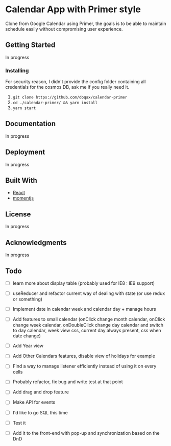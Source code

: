 # Calendar App with Primer style

Clone from Google Calendar using Primer, the goals is to be able to maintain schedule easily without compromising user experience.

## Getting Started

In progress

### Installing

For security reason, I didn't provide the config folder containing all credentials for the cosmos DB, ask me if you really need it.

1. `git clone https://github.com/doqax/calendar-primer`
2. `cd ./calendar-primer/ && yarn install`
3. `yarn start`

## Documentation

In progress

## Deployment

In progress

## Built With

- [React](*)
- [momentjs](*)

## License

In progress

## Acknowledgments

In progress

## Todo

- [ ] learn more about display table (probably used for IE8 : IE9 support)
- [ ] useReducer and refactor current way of dealing with state (or use redux or something)
- [ ] Implement date in calendar week and calendar day + manage hours
- [ ] Add features to small calendar (onClick change month calendar, onClick change week calendar, onDoubleClick change day calendar and switch to day calendar, week view css, current day always present, css when date change)
- [ ] Add Year view
- [ ] Add Other Calendars features, disable view of holidays for example
- [ ] Find a way to manage listener efficiently instead of using it on every cells
- [ ] Probably refactor, fix bug and write test at that point
- [ ] Add drag and drop feature

- [ ] Make API for events
- [ ] I'd like to go SQL this time
- [ ] Test it
- [ ] Add it to the front-end with pop-up and synchronization based on the DnD

